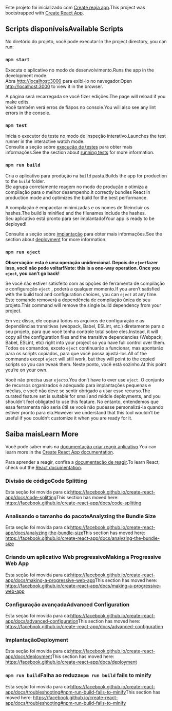 <span data-ttu-id="01215-101">Este projeto foi inicializado com [Create reaja app](https://github.com/facebook/create-react-app).</span><span class="sxs-lookup"><span data-stu-id="01215-101">This project was bootstrapped with [Create React App](https://github.com/facebook/create-react-app).</span></span>

## <a name="available-scripts"></a><span data-ttu-id="01215-102">Scripts disponíveis</span><span class="sxs-lookup"><span data-stu-id="01215-102">Available Scripts</span></span>

<span data-ttu-id="01215-103">No diretório do projeto, você pode executar:</span><span class="sxs-lookup"><span data-stu-id="01215-103">In the project directory, you can run:</span></span>

### `npm start`

<span data-ttu-id="01215-104">Executa o aplicativo no modo de desenvolvimento.</span><span class="sxs-lookup"><span data-stu-id="01215-104">Runs the app in the development mode.</span></span><br />
<span data-ttu-id="01215-105">Abra [http://localhost:3000](http://localhost:3000) para exibi-lo no navegador.</span><span class="sxs-lookup"><span data-stu-id="01215-105">Open [http://localhost:3000](http://localhost:3000) to view it in the browser.</span></span>

<span data-ttu-id="01215-106">A página será recarregada se você fizer edições.</span><span class="sxs-lookup"><span data-stu-id="01215-106">The page will reload if you make edits.</span></span><br />
<span data-ttu-id="01215-107">Você também verá erros de fiapos no console.</span><span class="sxs-lookup"><span data-stu-id="01215-107">You will also see any lint errors in the console.</span></span>

### `npm test`

<span data-ttu-id="01215-108">Inicia o executor de teste no modo de inspeção interativo.</span><span class="sxs-lookup"><span data-stu-id="01215-108">Launches the test runner in the interactive watch mode.</span></span><br />
<span data-ttu-id="01215-109">Consulte a seção sobre [execução de testes](https://facebook.github.io/create-react-app/docs/running-tests) para obter mais informações.</span><span class="sxs-lookup"><span data-stu-id="01215-109">See the section about [running tests](https://facebook.github.io/create-react-app/docs/running-tests) for more information.</span></span>

### `npm run build`

<span data-ttu-id="01215-110">Cria o aplicativo para produção na `build` pasta.</span><span class="sxs-lookup"><span data-stu-id="01215-110">Builds the app for production to the `build` folder.</span></span><br />
<span data-ttu-id="01215-111">Ele agrupa corretamente reagem no modo de produção e otimiza a compilação para o melhor desempenho.</span><span class="sxs-lookup"><span data-stu-id="01215-111">It correctly bundles React in production mode and optimizes the build for the best performance.</span></span>

<span data-ttu-id="01215-112">A compilação é empacotar minimizadas e os nomes de fileincluir os hashes.</span><span class="sxs-lookup"><span data-stu-id="01215-112">The build is minified and the filenames include the hashes.</span></span><br />
<span data-ttu-id="01215-113">Seu aplicativo está pronto para ser implantado!</span><span class="sxs-lookup"><span data-stu-id="01215-113">Your app is ready to be deployed!</span></span>

<span data-ttu-id="01215-114">Consulte a seção sobre [implantação](https://facebook.github.io/create-react-app/docs/deployment) para obter mais informações.</span><span class="sxs-lookup"><span data-stu-id="01215-114">See the section about [deployment](https://facebook.github.io/create-react-app/docs/deployment) for more information.</span></span>

### `npm run eject`

<span data-ttu-id="01215-115">**Observação: esta é uma operação unidirecional. Depois de `eject`fazer isso, você não pode voltar!**</span><span class="sxs-lookup"><span data-stu-id="01215-115">**Note: this is a one-way operation. Once you `eject`, you can’t go back!**</span></span>

<span data-ttu-id="01215-116">Se você não estiver satisfeito com as opções de ferramenta de compilação e configuração `eject` , poderá a qualquer momento.</span><span class="sxs-lookup"><span data-stu-id="01215-116">If you aren’t satisfied with the build tool and configuration choices, you can `eject` at any time.</span></span> <span data-ttu-id="01215-117">Este comando removerá a dependência de compilação única do seu projeto.</span><span class="sxs-lookup"><span data-stu-id="01215-117">This command will remove the single build dependency from your project.</span></span>

<span data-ttu-id="01215-118">Em vez disso, ele copiará todos os arquivos de configuração e as dependências transitivas (webpack, Babel, ESLint, etc.) diretamente para o seu projeto, para que você tenha controle total sobre eles.</span><span class="sxs-lookup"><span data-stu-id="01215-118">Instead, it will copy all the configuration files and the transitive dependencies (Webpack, Babel, ESLint, etc) right into your project so you have full control over them.</span></span> <span data-ttu-id="01215-119">Todos os comandos, exceto `eject` continuarão a funcionar, mas apontarão para os scripts copiados, para que você possa ajustá-los.</span><span class="sxs-lookup"><span data-stu-id="01215-119">All of the commands except `eject` will still work, but they will point to the copied scripts so you can tweak them.</span></span> <span data-ttu-id="01215-120">Neste ponto, você está sozinho.</span><span class="sxs-lookup"><span data-stu-id="01215-120">At this point you’re on your own.</span></span>

<span data-ttu-id="01215-121">Você não precisa usar `eject`o.</span><span class="sxs-lookup"><span data-stu-id="01215-121">You don’t have to ever use `eject`.</span></span> <span data-ttu-id="01215-122">O conjunto de recursos organizados é adequado para implantações pequenas e médias, e você não deve se sentir obrigado a usar esse recurso.</span><span class="sxs-lookup"><span data-stu-id="01215-122">The curated feature set is suitable for small and middle deployments, and you shouldn’t feel obligated to use this feature.</span></span> <span data-ttu-id="01215-123">No entanto, entendemos que essa ferramenta não seria útil se você não pudesse personalizá-la quando estiver pronto para ela.</span><span class="sxs-lookup"><span data-stu-id="01215-123">However we understand that this tool wouldn’t be useful if you couldn’t customize it when you are ready for it.</span></span>

## <a name="learn-more"></a><span data-ttu-id="01215-124">Saiba mais</span><span class="sxs-lookup"><span data-stu-id="01215-124">Learn More</span></span>

<span data-ttu-id="01215-125">Você pode saber mais na [documentação criar reagir aplicativo](https://facebook.github.io/create-react-app/docs/getting-started).</span><span class="sxs-lookup"><span data-stu-id="01215-125">You can learn more in the [Create React App documentation](https://facebook.github.io/create-react-app/docs/getting-started).</span></span>

<span data-ttu-id="01215-126">Para aprender a reagir, confira a [documentação de reagir](https://reactjs.org/).</span><span class="sxs-lookup"><span data-stu-id="01215-126">To learn React, check out the [React documentation](https://reactjs.org/).</span></span>

### <a name="code-splitting"></a><span data-ttu-id="01215-127">Divisão de código</span><span class="sxs-lookup"><span data-stu-id="01215-127">Code Splitting</span></span>

<span data-ttu-id="01215-128">Esta seção foi movida para cá:https://facebook.github.io/create-react-app/docs/code-splitting</span><span class="sxs-lookup"><span data-stu-id="01215-128">This section has moved here: https://facebook.github.io/create-react-app/docs/code-splitting</span></span>

### <a name="analyzing-the-bundle-size"></a><span data-ttu-id="01215-129">Analisando o tamanho do pacote</span><span class="sxs-lookup"><span data-stu-id="01215-129">Analyzing the Bundle Size</span></span>

<span data-ttu-id="01215-130">Esta seção foi movida para cá:https://facebook.github.io/create-react-app/docs/analyzing-the-bundle-size</span><span class="sxs-lookup"><span data-stu-id="01215-130">This section has moved here: https://facebook.github.io/create-react-app/docs/analyzing-the-bundle-size</span></span>

### <a name="making-a-progressive-web-app"></a><span data-ttu-id="01215-131">Criando um aplicativo Web progressivo</span><span class="sxs-lookup"><span data-stu-id="01215-131">Making a Progressive Web App</span></span>

<span data-ttu-id="01215-132">Esta seção foi movida para cá:https://facebook.github.io/create-react-app/docs/making-a-progressive-web-app</span><span class="sxs-lookup"><span data-stu-id="01215-132">This section has moved here: https://facebook.github.io/create-react-app/docs/making-a-progressive-web-app</span></span>

### <a name="advanced-configuration"></a><span data-ttu-id="01215-133">Configuração avançada</span><span class="sxs-lookup"><span data-stu-id="01215-133">Advanced Configuration</span></span>

<span data-ttu-id="01215-134">Esta seção foi movida para cá:https://facebook.github.io/create-react-app/docs/advanced-configuration</span><span class="sxs-lookup"><span data-stu-id="01215-134">This section has moved here: https://facebook.github.io/create-react-app/docs/advanced-configuration</span></span>

### <a name="deployment"></a><span data-ttu-id="01215-135">Implantação</span><span class="sxs-lookup"><span data-stu-id="01215-135">Deployment</span></span>

<span data-ttu-id="01215-136">Esta seção foi movida para cá:https://facebook.github.io/create-react-app/docs/deployment</span><span class="sxs-lookup"><span data-stu-id="01215-136">This section has moved here: https://facebook.github.io/create-react-app/docs/deployment</span></span>

### <a name="npm-run-build-fails-to-minify"></a><span data-ttu-id="01215-137">`npm run build`Falha ao reduza</span><span class="sxs-lookup"><span data-stu-id="01215-137">`npm run build` fails to minify</span></span>

<span data-ttu-id="01215-138">Esta seção foi movida para cá:https://facebook.github.io/create-react-app/docs/troubleshooting#npm-run-build-fails-to-minify</span><span class="sxs-lookup"><span data-stu-id="01215-138">This section has moved here: https://facebook.github.io/create-react-app/docs/troubleshooting#npm-run-build-fails-to-minify</span></span>
